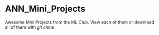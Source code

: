 # ANN_Mini_Projects
Awesome Mini Projects from the ML Club. View each of them or download all of them with <i> git clone </i>.
